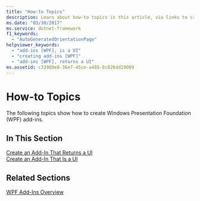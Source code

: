```yaml
---
title: "How-to Topics"
description: Learn about how-to topics in this article, via links to create an add-in that returns a UI and to create an add-in that is a UI.
ms.date: "03/30/2017"
ms.service: dotnet-framework
f1_keywords: 
  - "AutoGeneratedOrientationPage"
helpviewer_keywords: 
  - "add-ins [WPF], is a UI"
  - "creating add-ins [WPF]"
  - "add-ins [WPF], returns a UI"
ms.assetid: c33980e8-36e7-45ce-a485-8c826dd29009
---
```

# How-to Topics

The following topics show how to create Windows Presentation Foundation (WPF) add-ins.  
  
## In This Section  

[Create an Add-In That Returns a UI](how-to-create-an-add-in-that-returns-a-ui.md)  
[Create an Add-In That Is a UI](how-to-create-an-add-in-that-is-a-ui.md)  
  
## Related Sections  

[WPF Add-Ins Overview](wpf-add-ins-overview.md)

